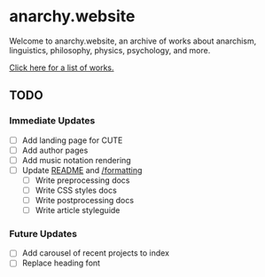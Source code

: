 # anarchy.website

Welcome to anarchy.website, an archive of works about anarchism, linguistics,
philosophy, physics, psychology, and more.

[Click here for a list of works.](https://anarchy.website/)

## TODO

### Immediate Updates

- [ ] Add landing page for CUTE
- [ ] Add author pages
- [ ] Add music notation rendering
- [ ] Update [README](/) and [/formatting](https://anarchy.website/formatting)
	- [ ] Write preprocessing docs
	- [ ] Write CSS styles docs
	- [ ] Write postprocessing docs
	- [ ] Write article styleguide

### Future Updates

- [ ] Add carousel of recent projects to index
- [ ] Replace heading font
